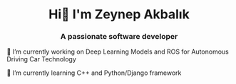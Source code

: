 <h1 align="center"> Hi👋 I'm Zeynep Akbalık</h1>
<h3 align="center">A passionate software developer </h3>


🔭 I’m currently working on Deep Learning Models and ROS for Autonomous Driving Car Technology

🌱 I’m currently learning C++ and Python/Django framework
 

<!--
**Zeysthingz/Zeysthingz** is a ✨ _special_ ✨ repository because its `README.md` (this file) appears on your GitHub profile.

Here are some ideas to get you started:

 🔭 I’m currently working on Deep Learning Models and ROS for Autonomous Driving Car Technology
 🌱 I’m currently learning C++ and Python/Django framework
- 👯 I’m looking to collaborate on ...
- 🤔 I’m looking for help with ...
- 💬 Ask me about ...
- 📫 How to reach me: ...
- 😄 Pronouns: ...
- ⚡ Fun fact: ...
-->
